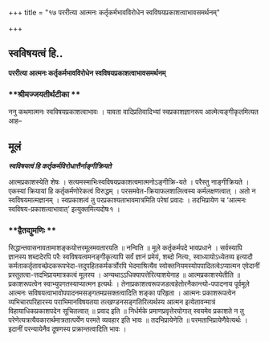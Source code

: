 +++
title = "१७ पररीत्या आत्मनः कर्तृकर्मभावविरोधेन स्वविषयप्रकाशत्वाभावसमर्थनम्"

+++


## स्वविषयत्वं हि..

**पररीत्या आत्मनः कर्तृकर्मभावविरोधेन स्वविषयप्रकाशत्वाभावसमर्थनम्**

### **श्रीमज्जयतीर्थटीका **

ननु कथमात्मनः स्वविषयप्रकाशत्वाभावः । यावता वादिप्रतिवादिभ्यां स्वप्रकाशज्ञानरूप आत्मेत्यङ्गीकृतमित्यत आह–

## **मूलं**

***स्वविषयत्वं हि कर्तृकर्मविरोधात्तैर्नाङ्गीक्रियते***

आत्मप्रकाशस्येति शेषः । सत्यमस्माभिःस्वविषयप्रकाशत्वमात्मनोऽङ्गीक्रि-यते । परैस्तु नाङ्गीक्रियते । एकस्यां क्रियायां हि कर्तृकर्मणोरेकत्वं विरुद्धम् । परसमवेत-क्रियाफलशालित्वस्य कर्मलक्षणत्वात् । अतो न स्वविषयमात्मज्ञानम् । स्वप्रकाशत्वं तु परप्रकाश्यताभावमात्रमिति परेषां प्रवादः । तदभिप्रायेण च ‘आत्मनः स्वविषय-प्रकाशत्वाभावात्’ इत्युक्तमित्यदोषः१ ।

### **द्वैतद्युमणिः **

सिद्धान्तवासनावतामाशङ्कयोत्तरमूलमवतारयति ॥ नन्विति ॥ मूले कर्तृकर्मपदे भावप्रधाने । सर्वस्यापि ज्ञानस्य शब्दादेरपि परैः स्वविषयत्वमनङ्गीकृत्यापि सर्वं ज्ञानं प्रमेयं, शब्दो नित्यः, स्वाध्यायोऽध्येतव्य इत्यादौ कर्मताकर्तृतावच्छेदकरूपभेदा-त्तदुपहितकर्मकर्त्रोरपि भेदमाश्रित्यैव स्वोक्तनियमस्योपपादितत्वेऽप्यात्मन एवेदानीं प्रस्तुतत्वा-त्तदभिप्रायमात्रकत्वं मूलस्य । अन्यथाऽऽधिक्यापत्तेरित्याशयेनाह ॥ आत्मप्रकाशस्येतीति ॥ प्रकाशरूपत्वेन स्वाभ्युपगतस्याप्यात्मन इत्यर्थः । तेनाप्रकाशत्वरूपजडत्वहेतोरनैकान्त्यो-पपादनाय पूर्वमूले आत्मनः सविषयत्वाभावोपपादनमसङ्गतमप्रसक्तत्वादिति शङ्का परिहृता । आत्मनः प्रकाशरूपत्वेन व्यभिचारपरिहारस्य पराभिमानविषयतया तत्खण्डनसङ्गतिरित्यर्थस्य आत्मन इत्येतावन्मात्रं विहायाधिकप्रकाशपदेन सूचितत्वात् ॥ प्रवाद इति ॥ निर्धर्मके प्रमाणप्रवृत्तेरयोगात् स्वयमेव प्रकाशते न तु परेणेत्यत्रत्यैवकारार्थमात्रतात्पर्येण परमते व्यवहार इति भावः ॥ तदभिप्रायेणेति ॥ परमताभिप्रायेणैवेत्यर्थः । इदानीं परन्यायेनैव दूषणस्य प्रक्रान्तत्वादिति भावः ।

